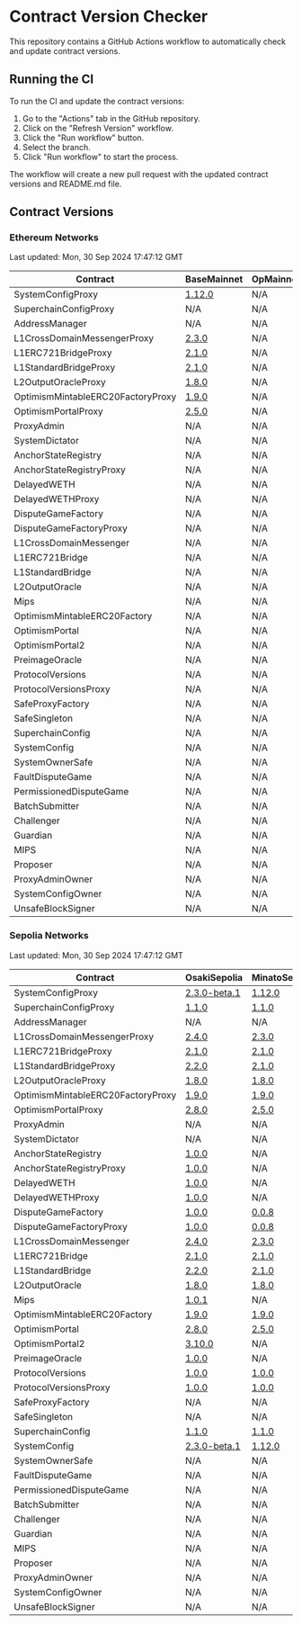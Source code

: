 
# Contract Version Checker

This repository contains a GitHub Actions workflow to automatically check and update contract versions.

## Running the CI

To run the CI and update the contract versions:

1. Go to the "Actions" tab in the GitHub repository.
2. Click on the "Refresh Version" workflow.
3. Click the "Run workflow" button.
4. Select the branch.
5. Click "Run workflow" to start the process.

The workflow will create a new pull request with the updated contract versions and README.md file.

## Contract Versions

### Ethereum Networks

Last updated: Mon, 30 Sep 2024 17:47:12 GMT

| Contract | BaseMainnet | OpMainnet |
|-|-|-|
| SystemConfigProxy | [1.12.0](https://etherscan.io/address/0x73a79Fab69143498Ed3712e519A88a918e1f4072) | N/A |
| SuperchainConfigProxy | N/A | N/A |
| AddressManager | N/A | N/A |
| L1CrossDomainMessengerProxy | [2.3.0](https://etherscan.io/address/0x866E82a600A1414e583f7F13623F1aC5d58b0Afa) | N/A |
| L1ERC721BridgeProxy | [2.1.0](https://etherscan.io/address/0x608d94945A64503E642E6370Ec598e519a2C1E53) | N/A |
| L1StandardBridgeProxy | [2.1.0](https://etherscan.io/address/0x3154Cf16ccdb4C6d922629664174b904d80F2C35) | N/A |
| L2OutputOracleProxy | [1.8.0](https://etherscan.io/address/0x56315b90c40730925ec5485cf004d835058518A0) | N/A |
| OptimismMintableERC20FactoryProxy | [1.9.0](https://etherscan.io/address/0x05cc379EBD9B30BbA19C6fA282AB29218EC61D84) | N/A |
| OptimismPortalProxy | [2.5.0](https://etherscan.io/address/0x49048044D57e1C92A77f79988d21Fa8fAF74E97e) | N/A |
| ProxyAdmin | N/A | N/A |
| SystemDictator | N/A | N/A |
| AnchorStateRegistry | N/A | N/A |
| AnchorStateRegistryProxy | N/A | N/A |
| DelayedWETH | N/A | N/A |
| DelayedWETHProxy | N/A | N/A |
| DisputeGameFactory | N/A | N/A |
| DisputeGameFactoryProxy | N/A | N/A |
| L1CrossDomainMessenger | N/A | N/A |
| L1ERC721Bridge | N/A | N/A |
| L1StandardBridge | N/A | N/A |
| L2OutputOracle | N/A | N/A |
| Mips | N/A | N/A |
| OptimismMintableERC20Factory | N/A | N/A |
| OptimismPortal | N/A | N/A |
| OptimismPortal2 | N/A | N/A |
| PreimageOracle | N/A | N/A |
| ProtocolVersions | N/A | N/A |
| ProtocolVersionsProxy | N/A | N/A |
| SafeProxyFactory | N/A | N/A |
| SafeSingleton | N/A | N/A |
| SuperchainConfig | N/A | N/A |
| SystemConfig | N/A | N/A |
| SystemOwnerSafe | N/A | N/A |
| FaultDisputeGame | N/A | N/A |
| PermissionedDisputeGame | N/A | N/A |
| BatchSubmitter | N/A | N/A |
| Challenger | N/A | N/A |
| Guardian | N/A | N/A |
| MIPS | N/A | N/A |
| Proposer | N/A | N/A |
| ProxyAdminOwner | N/A | N/A |
| SystemConfigOwner | N/A | N/A |
| UnsafeBlockSigner | N/A | N/A |

### Sepolia Networks

Last updated: Mon, 30 Sep 2024 17:47:12 GMT

| Contract | OsakiSepolia | MinatoSepolia | BaseSepolia | OpSepolia |
|-|-|-|-|-|
| SystemConfigProxy | [2.3.0-beta.1](https://sepolia.etherscan.io/address/0xdd93bADd208D5c5E671b9b3CD14C0B98b552ca0B) | [1.12.0](https://sepolia.etherscan.io/address/0x4Ca9608Fef202216bc21D543798ec854539bAAd3) | [2.2.0](https://sepolia.etherscan.io/address/0xf272670eb55e895584501d564AfEB048bEd26194) | [2.2.0](https://sepolia.etherscan.io/address/0x034edD2A225f7f429A63E0f1D2084B9E0A93b538) |
| SuperchainConfigProxy | [1.1.0](https://sepolia.etherscan.io/address/0xBee3a6b8438a5D286f9e1508BDaA023e22468328) | [1.1.0](https://sepolia.etherscan.io/address/0x1ac036477eED1F1b25ab09D9fB9659346F6b235B) | [1.1.0](https://sepolia.etherscan.io/address/0xBee3a6b8438a5D286f9e1508BDaA023e22468328) | [1.1.0](https://sepolia.etherscan.io/address/0xC2Be75506d5724086DEB7245bd260Cc9753911Be) |
| AddressManager | N/A | N/A | N/A | N/A |
| L1CrossDomainMessengerProxy | [2.4.0](https://sepolia.etherscan.io/address/0x4A98857bB7F0AdED5BF36Ec89bADEc78b9B6Babb) | [2.3.0](https://sepolia.etherscan.io/address/0x0184245D202724dc28a2b688952Cb56C882c226F) | [2.3.0](https://sepolia.etherscan.io/address/0xC34855F4De64F1840e5686e64278da901e261f20) | [2.3.0](https://sepolia.etherscan.io/address/0x58Cc85b8D04EA49cC6DBd3CbFFd00B4B8D6cb3ef) |
| L1ERC721BridgeProxy | [2.1.0](https://sepolia.etherscan.io/address/0x72C218E8E5b1a0B686bc9DFE12238E282bc113F6) | [2.1.0](https://sepolia.etherscan.io/address/0x2bfb22cd534a462028771a1cA9D6240166e450c4) | [2.1.0](https://sepolia.etherscan.io/address/0x21eFD066e581FA55Ef105170Cc04d74386a09190) | [2.1.0](https://sepolia.etherscan.io/address/0xd83e03D576d23C9AEab8cC44Fa98d058D2176D1f) |
| L1StandardBridgeProxy | [2.2.0](https://sepolia.etherscan.io/address/0x5a6d4aAD601fE380995d93475A8b7f764F703eE4) | [2.1.0](https://sepolia.etherscan.io/address/0x5f5a404A5edabcDD80DB05E8e54A78c9EBF000C2) | [2.1.0](https://sepolia.etherscan.io/address/0xfd0Bf71F60660E2f608ed56e1659C450eB113120) | [2.1.0](https://sepolia.etherscan.io/address/0xFBb0621E0B23b5478B630BD55a5f21f67730B0F1) |
| L2OutputOracleProxy | [1.8.0](https://sepolia.etherscan.io/address/0xBD56179F126b0fd54611Fb59FFc8230DE0210c38) | [1.8.0](https://sepolia.etherscan.io/address/0x710e5286C746eC38beeB7538d0146f60D27be343) | [1.8.0](https://sepolia.etherscan.io/address/0x84457ca9D0163FbC4bbfe4Dfbb20ba46e48DF254) | N/A |
| OptimismMintableERC20FactoryProxy | [1.9.0](https://sepolia.etherscan.io/address/0xa5b81b945091265ec0a80fcAc2B14e522abC0315) | [1.9.0](https://sepolia.etherscan.io/address/0x6069BC38c6185f2db0d161f08eC8d1657F6078Df) | [1.9.0](https://sepolia.etherscan.io/address/0xb1efB9650aD6d0CC1ed3Ac4a0B7f1D5732696D37) | [1.9.0](https://sepolia.etherscan.io/address/0x868D59fF9710159C2B330Cc0fBDF57144dD7A13b) |
| OptimismPortalProxy | [2.8.0](https://sepolia.etherscan.io/address/0x4b77cE16faEfAcfBDCf73F8643B51f290d377A4a) | [2.5.0](https://sepolia.etherscan.io/address/0x65ea1489741A5D72fFdD8e6485B216bBdcC15Af3) | [3.10.0](https://sepolia.etherscan.io/address/0x49f53e41452C74589E85cA1677426Ba426459e85) | [3.10.0](https://sepolia.etherscan.io/address/0x16Fc5058F25648194471939df75CF27A2fdC48BC) |
| ProxyAdmin | N/A | N/A | N/A | N/A |
| SystemDictator | N/A | N/A | N/A | N/A |
| AnchorStateRegistry | [1.0.0](https://sepolia.etherscan.io/address/0x7E60c2994b392FC59771a07963Bcf46EF66EF183) | N/A | N/A | N/A |
| AnchorStateRegistryProxy | [1.0.0](https://sepolia.etherscan.io/address/0x24002Bf321A49Efc8104bb545Be5F836B828abB7) | N/A | [2.0.0](https://sepolia.etherscan.io/address/0x4C8BA32A5DAC2A720bb35CeDB51D6B067D104205) | [2.0.0](https://sepolia.etherscan.io/address/0x218CD9489199F321E1177b56385d333c5B598629) |
| DelayedWETH | [1.0.0](https://sepolia.etherscan.io/address/0x16Cb9647A528b2e43E59b8E4B80Ec0d54C814f71) | N/A | N/A | N/A |
| DelayedWETHProxy | [1.0.0](https://sepolia.etherscan.io/address/0xE460f3180C1d5408fe338E5994997e03956Ddf2c) | N/A | [1.0.0](https://sepolia.etherscan.io/address/0x7698b262B7a534912c8366dD8a531672deEC634e) | [1.1.0](https://sepolia.etherscan.io/address/0xcdFdC692a53B4aE9F81E0aEBd26107Da4a71dB84) |
| DisputeGameFactory | [1.0.0](https://sepolia.etherscan.io/address/0xB9e1330b64A3Bc8124487379bC22341BC8756E50) | [0.0.8](https://sepolia.etherscan.io/address/0xa62A67390910F4e8BcC3bA58f89ef55D411801DA) | N/A | N/A |
| DisputeGameFactoryProxy | [1.0.0](https://sepolia.etherscan.io/address/0xAB9Bc83A315730bf7f409589cb219DA037D1C4ce) | [0.0.8](https://sepolia.etherscan.io/address/0xF69dB6cA559C52d9A4BB6e2B2901f490Ca35Fbf6) | [1.0.0](https://sepolia.etherscan.io/address/0xd6E6dBf4F7EA0ac412fD8b65ED297e64BB7a06E1) | [1.0.0](https://sepolia.etherscan.io/address/0x05F9613aDB30026FFd634f38e5C4dFd30a197Fa1) |
| L1CrossDomainMessenger | [2.4.0](https://sepolia.etherscan.io/address/0xAD6EC8F369837EB942986127CeD847BdAc510AF4) | [2.3.0](https://sepolia.etherscan.io/address/0x9Fe59F10082e9AA0d35e5C3208AcD7Ca9637f5B7) | N/A | N/A |
| L1ERC721Bridge | [2.1.0](https://sepolia.etherscan.io/address/0x6F7dE1FfcFeb6575427f33Cc07d9D59816Fb56a6) | [2.1.0](https://sepolia.etherscan.io/address/0xbe876D11391FB1d0a29A38f159aa35D3eD816a36) | N/A | N/A |
| L1StandardBridge | [2.2.0](https://sepolia.etherscan.io/address/0x26Eb4195a43a93Db7A9D9AfEb872bd2CE12DF963) | [2.1.0](https://sepolia.etherscan.io/address/0x66F5da4FC56eB7ca96E2B8a9cd0516c3bb71eACf) | N/A | N/A |
| L2OutputOracle | [1.8.0](https://sepolia.etherscan.io/address/0xa81c5E91363898363841A058306a3512fE2FfD46) | [1.8.0](https://sepolia.etherscan.io/address/0x0469Fbc09F49Cc5193e706E499678515FD1e0f89) | N/A | N/A |
| Mips | [1.0.1](https://sepolia.etherscan.io/address/0x0E12579B49b8b698872a6427797fA9e16991B6d2) | N/A | [1.0.1](https://sepolia.etherscan.io/address/0xFF760A87E41144b336E29b6D4582427dEBdB6dee) | N/A |
| OptimismMintableERC20Factory | [1.9.0](https://sepolia.etherscan.io/address/0x5D5Ad48e60B95F0c3112FF52fC9Bcd0c4f8eB443) | [1.9.0](https://sepolia.etherscan.io/address/0x3e64A143535e8FD8266b2bd8eBA472D9828a6c75) | N/A | N/A |
| OptimismPortal | [2.8.0](https://sepolia.etherscan.io/address/0x3db9034DBeFd0e89215490A2d811b47bF29315dC) | [2.5.0](https://sepolia.etherscan.io/address/0x10A436A427bc5FB5DDc059B7FF396F8DCb254c73) | N/A | N/A |
| OptimismPortal2 | [3.10.0](https://sepolia.etherscan.io/address/0x22d3bcfBC9A948a1F5d8E2b0bB575170c1D73582) | N/A | N/A | N/A |
| PreimageOracle | [1.0.0](https://sepolia.etherscan.io/address/0xC6eCc0d05964D7316CC1B85a9efE923ffd59adcC) | N/A | [1.0.0](https://sepolia.etherscan.io/address/0x627F825CBd48c4102d36f287be71f4234426b9e4) | [1.1.2](https://sepolia.etherscan.io/address/0x92240135b46fc1142dA181f550aE8f595B858854) |
| ProtocolVersions | [1.0.0](https://sepolia.etherscan.io/address/0x89A53376B5b42aBD6020Bb1626235dda5c50a5f9) | [1.0.0](https://sepolia.etherscan.io/address/0x874350dB1f447EEe88fa392EfB1511917e392A22) | N/A | N/A |
| ProtocolVersionsProxy | [1.0.0](https://sepolia.etherscan.io/address/0xb317564bE3988c7C3a5b2205d1f09209ACABCa8B) | [1.0.0](https://sepolia.etherscan.io/address/0x835E207F777BB66675f905671E817B807067154D) | N/A | N/A |
| SafeProxyFactory | N/A | N/A | N/A | N/A |
| SafeSingleton | N/A | N/A | N/A | N/A |
| SuperchainConfig | [1.1.0](https://sepolia.etherscan.io/address/0xa5C066008fA97F39442b6d78F24402Fa179E090f) | [1.1.0](https://sepolia.etherscan.io/address/0x0c12a68a3c8aFF8c3D788B593992039b28724350) | N/A | N/A |
| SystemConfig | [2.3.0-beta.1](https://sepolia.etherscan.io/address/0xe3aaeAd810b6A98De8EaE35b9747AC80E75A6DAE) | [1.12.0](https://sepolia.etherscan.io/address/0x0919432B1B288d580CBbF3C2600240E2e9fFad6c) | N/A | N/A |
| SystemOwnerSafe | N/A | N/A | N/A | N/A |
| FaultDisputeGame | N/A | N/A | [1.2.0](https://sepolia.etherscan.io/address/0x48F9F3190b7B5231cBf2aD1A1315AF7f6A554020) | [1.3.0](https://sepolia.etherscan.io/address/0xD9d616E4a03a8e7cC962396C9f8D4e3d306097D3) |
| PermissionedDisputeGame | N/A | N/A | [1.2.0](https://sepolia.etherscan.io/address/0x54966d5A42a812D0dAaDe1FA2321FF8b102d1ee1) | [1.3.0](https://sepolia.etherscan.io/address/0x98E3F752c7224F8322Afa935a4CaEC3832bB25c9) |
| BatchSubmitter | N/A | N/A | N/A | N/A |
| Challenger | N/A | N/A | N/A | N/A |
| Guardian | N/A | N/A | N/A | N/A |
| MIPS | N/A | N/A | N/A | [1.1.0](https://sepolia.etherscan.io/address/0x47B0E34C1054009e696BaBAAd56165e1e994144d) |
| Proposer | N/A | N/A | N/A | N/A |
| ProxyAdminOwner | N/A | N/A | N/A | N/A |
| SystemConfigOwner | N/A | N/A | N/A | N/A |
| UnsafeBlockSigner | N/A | N/A | N/A | N/A |


